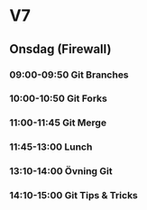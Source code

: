 # V7

## Onsdag (Firewall)
### **09:00-09:50** Git Branches
### **10:00-10:50** Git Forks
### **11:00-11:45** Git Merge
### **11:45-13:00** Lunch
### **13:10-14:00** Övning Git
### **14:10-15:00** Git Tips & Tricks